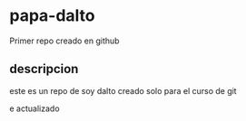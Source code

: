 # papa-dalto
Primer repo creado en github  


## descripcion 
este es un repo de soy dalto creado solo para el curso de git 

e
actualizado

